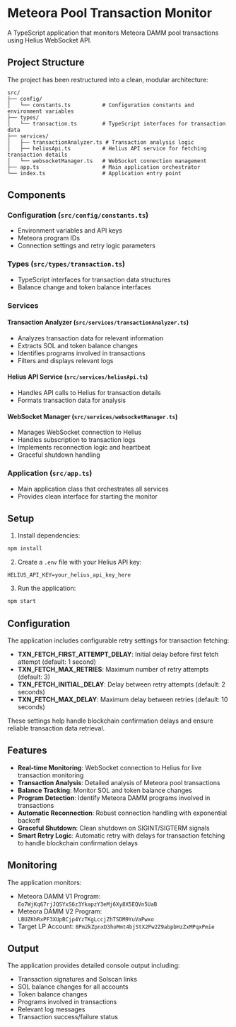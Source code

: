 # Meteora Pool Transaction Monitor

A TypeScript application that monitors Meteora DAMM pool transactions using Helius WebSocket API.

## Project Structure

The project has been restructured into a clean, modular architecture:

```
src/
├── config/
│   └── constants.ts          # Configuration constants and environment variables
├── types/
│   └── transaction.ts        # TypeScript interfaces for transaction data
├── services/
│   ├── transactionAnalyzer.ts # Transaction analysis logic
│   ├── heliusApi.ts          # Helius API service for fetching transaction details
│   └── websocketManager.ts   # WebSocket connection management
├── app.ts                    # Main application orchestrator
└── index.ts                  # Application entry point
```

## Components

### Configuration (`src/config/constants.ts`)
- Environment variables and API keys
- Meteora program IDs
- Connection settings and retry logic parameters

### Types (`src/types/transaction.ts`)
- TypeScript interfaces for transaction data structures
- Balance change and token balance interfaces

### Services

#### Transaction Analyzer (`src/services/transactionAnalyzer.ts`)
- Analyzes transaction data for relevant information
- Extracts SOL and token balance changes
- Identifies programs involved in transactions
- Filters and displays relevant logs

#### Helius API Service (`src/services/heliusApi.ts`)
- Handles API calls to Helius for transaction details
- Formats transaction data for analysis

#### WebSocket Manager (`src/services/websocketManager.ts`)
- Manages WebSocket connection to Helius
- Handles subscription to transaction logs
- Implements reconnection logic and heartbeat
- Graceful shutdown handling

### Application (`src/app.ts`)
- Main application class that orchestrates all services
- Provides clean interface for starting the monitor

## Setup

1. Install dependencies:
```bash
npm install
```

2. Create a `.env` file with your Helius API key:
```
HELIUS_API_KEY=your_helius_api_key_here
```

3. Run the application:
```bash
npm start
```

## Configuration

The application includes configurable retry settings for transaction fetching:

- **TXN_FETCH_FIRST_ATTEMPT_DELAY**: Initial delay before first fetch attempt (default: 1 second)
- **TXN_FETCH_MAX_RETRIES**: Maximum number of retry attempts (default: 3)
- **TXN_FETCH_INITIAL_DELAY**: Delay between retry attempts (default: 2 seconds)
- **TXN_FETCH_MAX_DELAY**: Maximum delay between retries (default: 10 seconds)

These settings help handle blockchain confirmation delays and ensure reliable transaction data retrieval.

## Features

- **Real-time Monitoring**: WebSocket connection to Helius for live transaction monitoring
- **Transaction Analysis**: Detailed analysis of Meteora pool transactions
- **Balance Tracking**: Monitor SOL and token balance changes
- **Program Detection**: Identify Meteora DAMM programs involved in transactions
- **Automatic Reconnection**: Robust connection handling with exponential backoff
- **Graceful Shutdown**: Clean shutdown on SIGINT/SIGTERM signals
- **Smart Retry Logic**: Automatic retry with delays for transaction fetching to handle blockchain confirmation delays

## Monitoring

The application monitors:
- Meteora DAMM V1 Program: `Eo7WjKq67rjJQSYxS6z3YkapzY3eMj6Xy8X5EQVn5UaB`
- Meteora DAMM V2 Program: `LBUZKhRxPF3XUpBCjp4YzTKgLccjZhTSDM9YuVaPwxo`
- Target LP Account: `8Pm2kZpnxD3hoMmt4bjStX2Pw2Z9abpbHzZxMPqxPmie`

## Output

The application provides detailed console output including:
- Transaction signatures and Solscan links
- SOL balance changes for all accounts
- Token balance changes
- Programs involved in transactions
- Relevant log messages
- Transaction success/failure status
